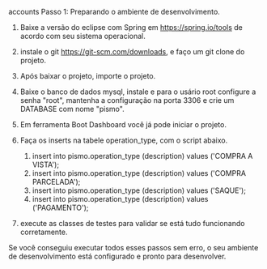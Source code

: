 accounts
Passo 1: Preparando o ambiente de desenvolvimento.

1. Baixe a versão do eclipse com Spring em https://spring.io/tools de acordo com seu sistema operacional.
2. instale o git https://git-scm.com/downloads, e faço um git clone do projeto.
3. Após baixar o projeto, importe o projeto.
4. Baixe o banco de dados mysql, instale e para o usário root configure a senha "root", mantenha a configuração na porta 3306 e crie um DATABASE com nome "pismo".
5. Em ferramenta Boot Dashboard você já pode iniciar o projeto.
6. Faça os inserts na tabele operation_type, com o script abaixo. 
   1. insert into pismo.operation_type (description) values ('COMPRA A VISTA');
   2. insert into pismo.operation_type (description) values ('COMPRA PARCELADA');
   3. insert into pismo.operation_type (description) values ('SAQUE');
   4. insert into pismo.operation_type (description) values ('PAGAMENTO'); 
  
7. execute as classes de testes para validar se está tudo funcionando corretamente.

Se você conseguiu executar todos esses passos sem erro, o seu ambiente de desenvolvimento está configurado e pronto para desenvolver.

